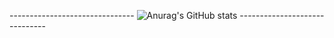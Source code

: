 ------------------------------- ![Anurag's GitHub stats](https://github-readme-stats.vercel.app/api?username=kralluz&show_icons=true&theme=dracula) ------------------------------


